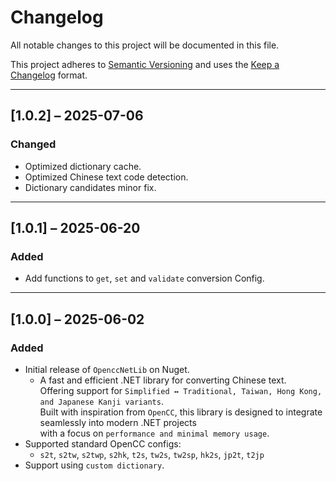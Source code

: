 ﻿# Changelog

All notable changes to this project will be documented in this file.

This project adheres to [Semantic Versioning](https://semver.org/spec/v2.0.0.html) and uses the [Keep a Changelog](https://keepachangelog.com/en/1.0.0/) format.

---

## [1.0.2] – 2025-07-06
### Changed
- Optimized dictionary cache.
- Optimized Chinese text code detection.
- Dictionary candidates minor fix.

---

## [1.0.1] – 2025-06-20
### Added
- Add functions to `get`, `set` and `validate` conversion Config.

---

## [1.0.0] – 2025-06-02
### Added
- Initial release of `OpenccNetLib` on Nuget.
  - A fast and efficient .NET library for converting Chinese text.  
    Offering support for `Simplified ↔ Traditional, Taiwan, Hong Kong, and Japanese Kanji variants`.  
    Built with inspiration from `OpenCC`, this library is designed to integrate seamlessly into modern .NET projects  
    with a focus on `performance and minimal memory usage`.
- Supported standard OpenCC configs:
    - `s2t`, `s2tw`, `s2twp`, `s2hk`, `t2s`, `tw2s`, `tw2sp`, `hk2s`, `jp2t`, `t2jp`
- Support using `custom dictionary`.
